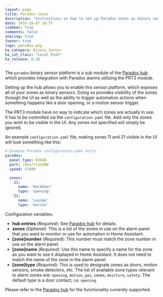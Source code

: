 ```yaml
---
layout: page
title: Paradox zones
description: "Instructions on how to set up Paradox zones as binary sensors"
date: 2016-10-07 10:57
sidebar: true
comments: false
sharing: true
footer: true
logo: paradox.png
ha_category: Binary Sensor
ha_iot_class: "Local Push"
ha_release: 0.30
---
```


The `paradox` binary sensor platform is a sub module of the [Paradox hub](/components/paradox/) which provides integration with Paradox alarms utilizing the PRT3 module.

Setting up the hub allows you to enable this sensor platform, which exposes all of your zones as binary sensors. Doing so provides visibility of the zones through the UI as well as the ability to trigger automation actions when something happens like a door opening, or a motion sensor trigger.

The PRT3 module have no way to indicate which zones are actually in use. It has to be controlled via the `configuration.yaml` file. Add only the zones you wish to be visible in the UI. Any zones not specified will simply be ignored.

An example `configuration.yaml` file, making zones 11 and 21 visible in the UI will look something like this:

```yaml
# Example Paradox configuration.yaml entry
paradox:
  panel_type: EVO48
  port: /dev/ttyUSB0
  speed: 57600

  zones:
    11:
      name: 'BackDoor'
      type: 'opening'
    21:
      name: 'Lounge'
      type: 'motion'
```

Configuration variables:

- **hub entries** (*Required*): See [Paradox hub](/components/paradox/) for details.
- **zones** (*Optional*): This is a list of the zones in use on the alarm panel that you want to monitor or use for automation in Home Assistant.
- **[zone]number** (*Required*): This number must match the zone number in use on the alarm panel.
- **[zone]name** (*Required*): Use this name to specify a name for the zone as you want to see it displayed in Home Assistant. It does not need to match the name of the zone in the alarm panel. 
- **[zone]type** (*Required*): This is used to designate zones as doors, motion sensors, smoke detectors, etc. The list of available zone types relevant to alarm zones are: `opening`, `motion`, `gas`, `smoke`, `moisture`, `safety`. The default type is a door contact, i.e. `opening`. 

Please refer to the [Paradox hub](/components/paradox/) for the functionality currently supported.

